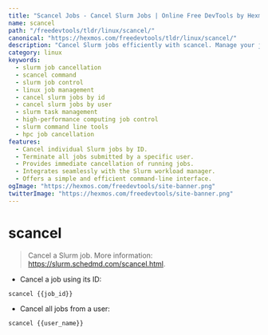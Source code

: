 ```yaml
---
title: "Scancel Jobs - Cancel Slurm Jobs | Online Free DevTools by Hexmos"
name: scancel
path: "/freedevtools/tldr/linux/scancel/"
canonical: "https://hexmos.com/freedevtools/tldr/linux/scancel/"
description: "Cancel Slurm jobs efficiently with scancel. Manage your job queue and terminate processes instantly using this command-line tool. Free online tool, no registration required."
category: linux
keywords:
  - slurm job cancellation
  - scancel command
  - slurm job control
  - linux job management
  - cancel slurm jobs by id
  - cancel slurm jobs by user
  - slurm task management
  - high-performance computing job control
  - slurm command line tools
  - hpc job cancellation
features:
  - Cancel individual Slurm jobs by ID.
  - Terminate all jobs submitted by a specific user.
  - Provides immediate cancellation of running jobs.
  - Integrates seamlessly with the Slurm workload manager.
  - Offers a simple and efficient command-line interface.
ogImage: "https://hexmos.com/freedevtools/site-banner.png"
twitterImage: "https://hexmos.com/freedevtools/site-banner.png"
---
```


# scancel

> Cancel a Slurm job.
> More information: <https://slurm.schedmd.com/scancel.html>.

- Cancel a job using its ID:

`scancel {{job_id}}`

- Cancel all jobs from a user:

`scancel {{user_name}}`
